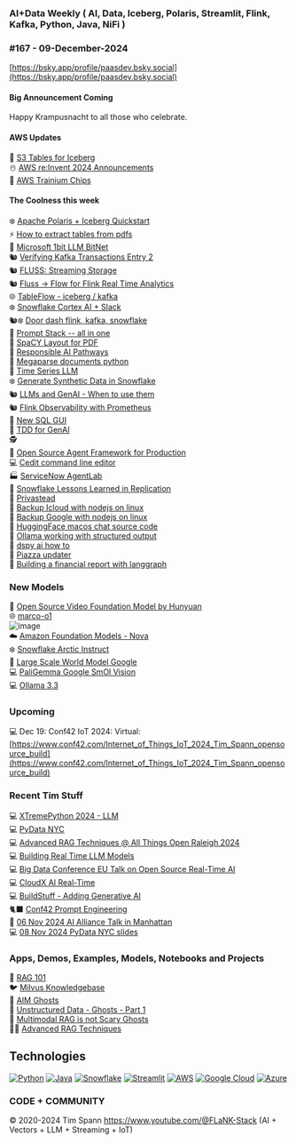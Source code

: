 ###  AI+Data Weekly ( AI, Data, Iceberg, Polaris, Streamlit, Flink, Kafka, Python, Java, NiFi )  
### #167 - 09-December-2024

[https://bsky.app/profile/paasdev.bsky.social](https://bsky.app/profile/paasdev.bsky.social)

#### Big Announcement Coming ####

Happy Krampusnacht to all those who celebrate.

#### AWS Updates

🧊 [S3 Tables for Iceberg](https://aws.amazon.com/blogs/aws/new-amazon-s3-tables-storage-optimized-for-analytics-workloads/)<br/>
☃️ [AWS re:Invent 2024 Announcements](https://aws.amazon.com/blogs/aws/top-announcements-of-aws-reinvent-2024/)<br/>
🧊 [AWS Trainium Chips](https://aws.amazon.com/blogs/aws/amazon-ec2-trn2-instances-and-trn2-ultraservers-for-aiml-training-and-inference-is-now-available/)<br/>


#### The Coolness this week
❄️ [Apache Polaris + Iceberg Quickstart](https://polaris.apache.org/in-dev/unreleased/quickstart/)<br/>
⚡️ [How to extract tables from pdfs](https://unstract.com/blog/extract-tables-from-pdf-python/)<br/>
🚀 [Microsoft 1bit LLM BitNet](https://github.com/microsoft/BitNet)<br/>
🐿️ [Verifying Kafka Transactions Entry 2](https://jack-vanlightly.com/analyses/2024/12/3/verifying-kafka-transactions-diary-entry-2-writing-an-initial-tla-spec)<br/>
🐿️ [FLUSS:  Streaming Storage](https://www.ververica.com/blog/introducing-fluss)<br/>
🐿️ [Fluss -> Flow for Flink Real Time Analytics](https://alibaba.github.io/fluss-docs/docs/quickstart/flink/)<br/>
🌐 [TableFlow - iceberg / kafka](https://www.confluent.io/product/tableflow/)<br/>
❄️ [Snowflake Cortex AI + Slack](https://medium.com/snowflake/integrate-snowflake-cortex-analyst-rest-api-with-slack-0b70bde3cb7b)<br/>
🐿️❄️ [Door dash flink, kafka, snowflake](https://vutr.substack.com/p/doordashs-real-time-processing-system?r=2rj6sg&utm_campaign=post&utm_medium=web&triedRedirect=true)<br/>
🧠 [Prompt Stack -- all in one](https://github.com/sshh12/prompt-stack)<br/>
🔌 [SpaCY Layout for PDF](https://github.com/explosion/spacy-layout)<br/>
📱 [Responsible AI Pathways](https://lfaidata.foundation/blog/2024/11/18/responsible-ai-pathways/)<br/>
📼 [Megaparse documents python](https://github.com/QuivrHQ/MegaParse)<br/>
🔌 [Time Series LLM](https://www.bigdatawire.com/2024/12/02/the-evolution-of-time-series-models-ai-leading-a-new-forecasting-era/)<br/>
❄️ [Generate Synthetic Data in Snowflake](https://docs.snowflake.com/en/sql-reference/stored-procedures/generate_synthetic_data)<br/>
🐿️ [LLMs and GenAI - When to use them](https://www.bigdatawire.com/2024/11/27/llms-and-genai-when-to-use-them/)<br/>
🐿️ [Flink Observability with Prometheus](https://www.youtube.com/watch?v=trhsC9tcGU4)<br/>
📡 [New SQL GUI](https://github.com/outerbase/studio)<br/>
🍫 [TDD for GenAI](https://blog.helix.ml/p/building-reliable-genai-applications)<br/>
🕵️ [](https://github.com/pixeltable/pixeltable)<br/>
🎁 [Open Source Agent Framework for Production](https://ai.pydantic.dev/)<br/>
💻 [Cedit command line editor](https://github.com/chaitanyarahalkar/Cedit)<br/>
🏭  [ServiceNow AgentLab](https://github.com/ServiceNow/AgentLab)<br/>
🎤  [Snowflake Lessons Learned in Replication](https://medium.com/shippeo-tech-blog/debezium-to-snowflake-lessons-learned-building-data-replication-in-production-a5430a9fe85b)<br/>
🎄 [Privastead](https://github.com/privastead/privastead)<br/>
🔌 [Backup Icloud with nodejs on linux](https://github.com/WeeJeWel/node-icloud-backup)<br/>
🔌 [Backup Google with nodejs on linux](https://github.com/WeeJeWel/node-google-backup)<br/>
🎄 [HuggingFace macos chat source code](https://github.com/huggingface/chat-macOS)<br/>
🎁 [Ollama working with structured output](https://ollama.com/blog/structured-outputs)<br/>
🎁 [dspy ai how to](https://dspy.ai/#__tabbed_1_6)<br/>
🔌 [Piazza updater](https://github.com/Piazza-tech/Piazza-Updater)<br/>
🔌 [Building a financial report with langgraph](https://github.com/agdev/Langgraph/tree/main/FinancialReport)<br/>

### New Models

📼 [Open Source Video Foundation Model by Hunyuan](https://huggingface.co/tencent/HunyuanVideo)<br/>
🌐 [marco-o1](https://github.com/AIDC-AI/Marco-o1)<br/>![image](https://github.com/user-attachments/assets/01d3ce53-20c4-4550-8ed4-289b582bddfb)<br/>
☁️ [Amazon Foundation Models - Nova](https://aws.amazon.com/ai/generative-ai/nova/)<br/>
❄️ [Snowflake Arctic Instruct](https://huggingface.co/Snowflake/snowflake-arctic-instruct)<br/>
🏫 [Large Scale World Model Google](https://deepmind.google/discover/blog/genie-2-a-large-scale-foundation-world-model/)<br/>
💻 [PaliGemma Google SmOl Vision](https://github.com/merveenoyan/smol-vision/blob/main/Fine_tune_PaliGemma.ipynb)<br/>
💻 [Ollama 3.3](https://ollama.com/library/llama3.3)<br/>



### Upcoming

💻 Dec 19: Conf42 IoT 2024: Virtual: [https://www.conf42.com/Internet_of_Things_IoT_2024_Tim_Spann_opensource_build](https://www.conf42.com/Internet_of_Things_IoT_2024_Tim_Spann_opensource_build)


### Recent Tim Stuff
💻 [XTremePython 2024 - LLM](https://www.youtube.com/watch?v=26MeBw0OqoE&pp=ygUJVGltIFNwYW5u)<br/>
💻 [PyData NYC](https://www.youtube.com/watch?v=Y8ULCnhHikA&pp=ygUPIlRpbW90aHkgU3Bhbm4i)<br/>
💻 [Advanced RAG Techniques @ All Things Open Raleigh 2024](https://youtu.be/e4mYw6z5LlI?si=K2OmM0T3uuEolI7j)<br/>
💻 [Building Real Time LLM Models](https://www.youtube.com/watch?v=Y1JeOrJIoKI&pp=ygUPIlRpbW90aHkgU3Bhbm4i)<br/>
💻 [Big Data Conference EU Talk on Open Source Real-Time AI](https://www.slideshare.net/slideshow/2024nov20-bigdataeu-realtimeaiwithopensource/273466070)<br/>
💻 [CloudX AI Real-Time](https://www.slideshare.net/slideshow/tspann-2024-nov-cloudx-adding-generative-ai-to-real-time-streaming-pipelines/273315207)<br/>
💻 [BuildStuff - Adding Generative AI](https://www.slideshare.net/slideshow/2024-nov-buildstuff-adding-generative-ai-to-real-time-streaming-pipelines/273279957)<br/>
🐈‍⬛ [Conf42 Prompt Engineering](https://www.youtube.com/watch?v=n3YWbT_oVVc)<br/>
🥑 [06 Nov 2024 AI Alliance Talk in Manhattan](https://www.slideshare.net/slideshow/tspann06-nov-2024_ai-alliance_nyc_-intro-to-data-prep-kit-and-open-source-rag/273079590)<br/>
💻 [08 Nov 2024 PyData NYC slides](https://www.slideshare.net/slideshow/tspann08-nov-2024_pydatanyc_unstructured-data-processing-with-a-raspberry-pi-ai-kit-and-python/273076376)<br/>

### Apps, Demos, Examples, Models, Notebooks and Projects
🐍 [RAG 101](https://medium.com/@tspann/step-by-step-rag-101-with-milvus-813477a4e88d)<br/>
🐦 [Milvus Knowledgebase](https://github.com/tspannhw/AIM-Milvus-KB)<br/>
👻 [AIM Ghosts](https://github.com/tspannhw/AIM-Ghosts)<br/>
🚕 [Unstructured Data - Ghosts - Part 1](https://www.youtube.com/watch?v=5nCDzF4EVlA)<br/>
🤖 [Multimodal RAG is not Scary Ghosts](https://dzone.com/articles/multimodal-rag-is-not-scary-ghosts-are-scary)<br/>
✍🏼 [Advanced RAG Techniques](https://thenewstack.io/advanced-retrieval-augmented-generation-rag-techniques/)<br/>

## Technologies
[![Python](https://img.shields.io/badge/Python-3776AB?style=flat&logo=python&logoColor=white)](https://www.python.org/)
[![Java](https://img.shields.io/badge/Java-007396?style=flat&logo=java&logoColor=white)](https://www.java.com/)
[![Snowflake](https://img.shields.io/badge/Snowflake-666666?style=flat&logo=snowflake&logoColor=white)](https://www.snowflake.com/)
[![Streamlit](https://img.shields.io/badge/Streamlit-FF4F5A?style=flat&logo=streamlit&logoColor=white)](https://www.streamlit.io/)
[![AWS](https://img.shields.io/badge/AWS-232F3E?style=flat&logo=amazon-aws&logoColor=white)](https://aws.amazon.com/)
[![Google Cloud](https://img.shields.io/badge/Google%20Cloud-4285F4?style=flat&logo=google-cloud&logoColor=white)](https://cloud.google.com/)
[![Azure](https://img.shields.io/badge/Azure-0089D6?style=flat&logo=microsoft-azure&logoColor=white)](https://azure.microsoft.com/)

### CODE + COMMUNITY 
&copy; 2020-2024 Tim Spann  https://www.youtube.com/@FLaNK-Stack
(AI +  Vectors + LLM + Streaming + IoT)  

